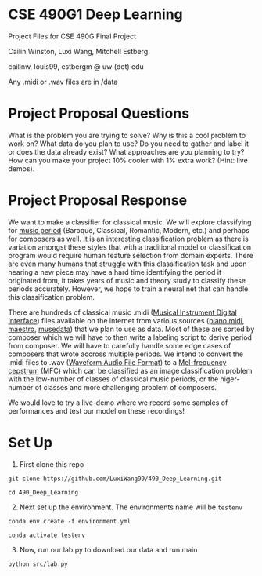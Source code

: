 # CSE 490G1 Deep Learning

Project Files for CSE 490G Final Project

Cailin Winston, Luxi Wang, Mitchell Estberg

cailinw, louis99, estbergm @ uw (dot) edu

Any .midi or .wav files are in /data

# Project Proposal Questions

What is the problem you are trying to solve?
Why is this a cool problem to work on?
What data do you plan to use? Do you need to gather and label it or does the data already exist?
What approaches are you planning to try?
How can you make your project 10% cooler with 1% extra work? (Hint: live demos).

# Project Proposal Response

We want to make a classifier for classical music. We will explore classifying for [music period](https://www.naxos.com/education/brief_history.asp) (Baroque, Classical, Romantic, Modern, etc.) and perhaps for composers as well. It is an interesting classification problem as there is variation amongst these styles that with a traditional model or classification program would require human feature selection from domain experts. There are even many humans that struggle with this classification task and upon hearing a new piece may have a hard time identifying the period it originated from, it takes years of music and theory study to classify these periods accurately. However, we hope to train a neural net that can handle this classification problem. 

There are hundreds of classical music .midi ([Musical Instrument Digital Interface](https://en.wikipedia.org/wiki/MIDI)) files available on the internet from various sources ([piano midi](http://www.piano-midi.de/), [maestro](https://magenta.tensorflow.org/datasets/maestro), [musedata](https://musedata.org/)) that we plan to use as data. Most of these are sorted by composer which we will have to then write a labeling script to derive period from composer. We will have to carefully handle some edge cases of composers that wrote accross multiple periods. We intend to convert the .midi files to .wav ([Waveform Audio File Format](https://en.wikipedia.org/wiki/WAV)) to a [Mel-frequency cepstrum](https://en.wikipedia.org/wiki/Mel-frequency_cepstrum) (MFC) which can be classified as an image classification problem with the low-number of classes of classical music periods, or the higer-number of classes and more challenging problem of composers. 

We would love to try a live-demo where we record some samples of performances and test our model on these recordings!

# Set Up

1. First clone this repo

`git clone https://github.com/LuxiWang99/490_Deep_Learning.git`

`cd 490_Deep_Learning`

2. Next set up the environment. The environments name will be `testenv`

`conda env create -f environment.yml`

`conda activate testenv`

3. Now, run our lab.py to download our data and run main

`python src/lab.py`
